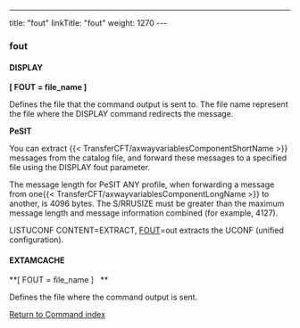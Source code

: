 ---
title: "fout"
linkTitle: "fout"
weight: 1270
---<span id="fout"></span>

### fout

#### DISPLAY

****[ FOUT = file_name ]****

Defines the file that the
command output is sent to. The file name represent the file where the
DISPLAY command redirects the message.

****PeSIT****

You can extract {{< TransferCFT/axwayvariablesComponentShortName  >}} messages from the catalog file, and forward these messages to a specified file using the DISPLAY fout parameter.

The message length for PeSIT ANY profile, when forwarding a message from one{{< TransferCFT/axwayvariablesComponentLongName  >}} to another, is 4096 bytes. The S/RRUSIZE must be greater than the maximum message length and message information combined (for example, 4127).

LISTUCONF CONTENT=EXTRACT, [FOUT](#)=out extracts the UCONF (unified configuration).

#### EXTAMCACHE

**[ FOUT = file_name ]
  **

Defines the file where the
command output is sent.

[Return to Command index](../../)
